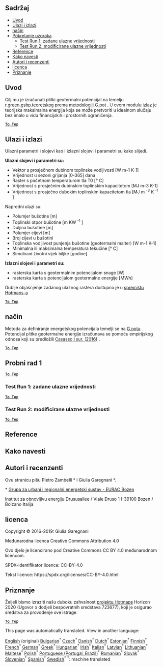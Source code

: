 <h2> Sadržaj </h2><ul><li> <a href="#introduction">Uvod</a> </li><li> <a href="#inputs-and-outputs">Ulazi i izlazi</a> </li><li> <a href="#method">način</a> </li><li> <a href="#sample-run">Pokretanje uzoraka</a> <ul><li> <a href="#test-run-1-default-input-values">Test Run 1: zadane ulazne vrijednosti</a> </li><li> <a href="#test-run-2-modified-input-values">Test Run 2: modificirane ulazne vrijednosti</a> </li></ul></li><li> <a href="#references">Reference</a> </li><li> <a href="#how-to-cite">Kako navesti</a> </li><li> <a href="#authors-and-reviewers">Autori i recenzenti</a> </li><li> <a href="#license">licenca</a> </li><li> <a href="#acknowledgement">Priznanje</a> </li></ul><h2> Uvod </h2><p> Cilj mu je izračunati plitki geotermalni potencijal na temelju <a href="https://grass.osgeo.org/grass76/manuals/addons/r.green.gshp.theoretical.html">r.green.gshp.teoretskog</a> prema <a href="https://www.sciencedirect.com/science/article/pii/S0360544216303358">metodologiji G.pot</a> . U ovom modulu izlaz je teorijska maksimalna energija koja se može pretvoriti u idealnom slučaju bez imalo u vidu financijskih i prostornih ograničenja. </p><p><ins> <code><strong><a href="#table-of-contents">To Top</a></strong></code> </ins> </p><h2> Ulazi i izlazi </h2><p> Ulazni parametri i slojevi kao i izlazni slojevi i parametri su kako slijedi. </p><p> <strong>Ulazni slojevi i parametri su:</strong> </p><ul><li> Vektor s prosječnom dubinom toplinske vodljivosti [W m-1 K-1] </li><li> Vrijednost u sezoni grijanja [0-365] dana </li><li> Raster s početnom temperaturom tla T0 [° C] </li><li> Vrijednost s prosječnim dubinskim toplinskim kapacitetom [MJ m-3 K-1] </li><li> Vrijednost s prosječno dubokim toplinskim kapacitetom tla [MJ m <sup>-3</sup> K <sup>-1</sup> ] </li></ul><p> Napredni ulazi su: </p><ul><li> Polumjer bušotine [m] </li><li> Toplinski otpor bušotine [m KW <sup>-1</sup> ] </li><li> Duljina bušotine [m] </li><li> Polumjer cijevi [m] </li><li> Broj cijevi u bušotini </li><li> Toplinska vodljivost punjenja bušotine (geotermalni malter) [W m-1 K-1] </li><li> Minimalna ili maksimalna temperatura tekućine [° C] </li><li> Simulirani životni vijek biljke [godine] </li></ul><p> <strong>Izlazni slojevi i parametri su:</strong> </p><ul><li> rasterska karta s geotermalnim potencijalom snage [W] </li><li> rasterska karta s potencijalom geotermalne energije [MWh] </li></ul><p> Dublje objašnjenje zadanog ulaznog rastera dostupno je u <a href="https://gitlab.com/hotmaps/potential/potential_geothermal_raster">spremištu Hotmaps-a</a> </p><p><ins> <code><strong><a href="#table-of-contents">To Top</a></strong></code> </ins> </p><h2> način </h2><p> Metoda za definiranje energetskog potencijala temelji se na <a href="https://www.sciencedirect.com/science/article/pii/S0360544216303358">G.potu</a> . Potencijal plitke geotermalne energije izračunava se pomoću empirijskog odnosa koji su predložili <a href="https://www.sciencedirect.com/science/article/pii/S0360544216303358">Casasso i sur. (2016)</a> . </p><p><ins> <code><strong><a href="#table-of-contents">To Top</a></strong></code> </ins> </p><h2> Probni rad 1 </h2><p><ins> <code><strong><a href="#table-of-contents">To Top</a></strong></code> </ins> </p><h3> Test Run 1: zadane ulazne vrijednosti </h3><p><ins> <code><strong><a href="#table-of-contents">To Top</a></strong></code> </ins> </p><h3> Test Run 2: modificirane ulazne vrijednosti </h3><p><ins> <code><strong><a href="#table-of-contents">To Top</a></strong></code> </ins> </p><h2> Reference </h2><h2> Kako navesti </h2><h2> Autori i recenzenti </h2><p> Ovu stranicu pišu Pietro Zambelli * i Giulia Garegnani *. </p><p> * <a href="http://www.eurac.edu/en/research/technologies/renewableenergy/researchfields/Pages/Energy-strategies-and-planning.aspx">Grupa za urbani i regionalni energetski sustav - EURAC Bozen</a> </p><p> Institut za obnovljivu energiju Drususallee / Viale Druso 1 I-39100 Bozen / Bolzano Italija </p><h2> licenca </h2><p> Copyright © 2016-2019: Giulia Garegnani </p><p> Međunarodna licenca Creative Commons Attribution 4.0 </p><p> Ovo djelo je licencirano pod Creative Commons CC BY 4.0 međunarodnom licencom. </p><p> SPDX-identifikator licence: CC-BY-4.0 </p><p> Tekst licence: https://spdx.org/licenses/CC-BY-4.0.html </p><h2> Priznanje </h2><p> Željeli bismo izraziti našu duboku zahvalnost <a href="https://www.hotmaps-project.eu">projektu Hotmaps</a> Horizon 2020 (Ugovor o dodjeli bespovratnih sredstava 723677), koji je osigurao sredstva za provođenje ove istrage. </p><p><ins> <code><strong><a href="#table-of-contents">To Top</a></strong></code> </ins> </p>

This page was automatically translated. View in another language:

[English](en-CM-Shallow-geothermal-potential) (original) [Bulgarian](bg-CM-Shallow-geothermal-potential)<sup>\*</sup>  [Czech](cs-CM-Shallow-geothermal-potential)<sup>\*</sup> [Danish](da-CM-Shallow-geothermal-potential)<sup>\*</sup> [Dutch](nl-CM-Shallow-geothermal-potential)<sup>\*</sup> [Estonian](et-CM-Shallow-geothermal-potential)<sup>\*</sup> [Finnish](fi-CM-Shallow-geothermal-potential)<sup>\*</sup> [French](fr-CM-Shallow-geothermal-potential)<sup>\*</sup> [German](de-CM-Shallow-geothermal-potential)<sup>\*</sup> [Greek](el-CM-Shallow-geothermal-potential)<sup>\*</sup> [Hungarian](hu-CM-Shallow-geothermal-potential)<sup>\*</sup> [Irish](ga-CM-Shallow-geothermal-potential)<sup>\*</sup> [Italian](it-CM-Shallow-geothermal-potential)<sup>\*</sup> [Latvian](lv-CM-Shallow-geothermal-potential)<sup>\*</sup> [Lithuanian](lt-CM-Shallow-geothermal-potential)<sup>\*</sup> [Maltese](mt-CM-Shallow-geothermal-potential)<sup>\*</sup> [Polish](pl-CM-Shallow-geothermal-potential)<sup>\*</sup> [Portuguese (Portugal, Brazil)](pt-CM-Shallow-geothermal-potential)<sup>\*</sup> [Romanian](ro-CM-Shallow-geothermal-potential)<sup>\*</sup> [Slovak](sk-CM-Shallow-geothermal-potential)<sup>\*</sup> [Slovenian](sl-CM-Shallow-geothermal-potential)<sup>\*</sup> [Spanish](es-CM-Shallow-geothermal-potential)<sup>\*</sup> [Swedish](sv-CM-Shallow-geothermal-potential)<sup>\*</sup>
<sup>\*</sup>: machine translated
